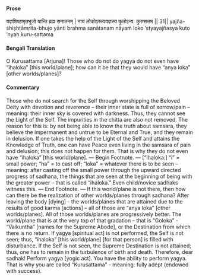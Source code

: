 #### Prose 

यज्ञशिष्टामृतभुजो यान्ति ब्रह्म सनातनम् |
नायं लोकोऽस्त्ययज्ञस्य कुतोऽन्य: कुरुसत्तम || 31||
yajña-śhiṣhṭāmṛita-bhujo yānti brahma sanātanam
nāyaṁ loko ’styayajñasya kuto ’nyaḥ kuru-sattama

 #### Bengali Translation 

O Kurusattama [Arjuna]! Those who do not do yagya do not even have “ihaloka” [this world/plane]; how can it be that they would have “anya loka” [other worlds/planes]?

 #### Commentary 

Those who do not search for the Self through worshipping the Beloved Deity with devotion and reverence – their inner state is full of sorrow/pain – meaning: their inner sky is covered with darkness. Thus, they cannot see the Light of the Self. The impurities in the chitta are also not removed. The reason for this is: by not being able to know the truth about samsara, they believe the impermanent and untrue to be Eternal and True, and they remain in delusion. If one takes the help of the Light of the Self and attains the Knowledge of Truth, one can have Peace even living in the samsara of pain and delusion; this does not happen for them. That is why they do not even have “ihaloka” [this world/plane]. — Begin Footnote. —  [“Ihaloka:] “i” = small power; “ha” = to cast off; “loka” = whatever there is to be seen – meaning: after casting off the small power through the upward directed progress of sadhana, the things that are seen at the beginning of being with the greater power – that is called “ihaloka.” Even child/novice sadhaks witness this. — End Footnote. — If this world/plane is not there, then how can there be the realization of other worlds/planes through sadhana? After leaving the body [dying] - the worlds/planes that are attained due to the results of good karma [actions] – all of those are “anya loka” [other worlds/planes]. All of those worlds/planes are progressively better. The world/plane that is at the very top of that gradation – that is “Goloka” - “Vaikuntha” [names for the Supreme Abode], or the Destination from which there is no return. If yagya [spiritual act] is not performed, the Self is not seen; thus, “ihaloka” [this world/plane] [for that person] is filled with disturbance. If the Self is not seen, the Supreme Destination is not attained; thus, one has to remain in the turbulence of birth and death. Therefore, dear sadhak! Perform yagya [yogic act]. You have the ability to perform yagya. That is why you are called “Kurusattama” - meaning: fully adept (endowed with success).
